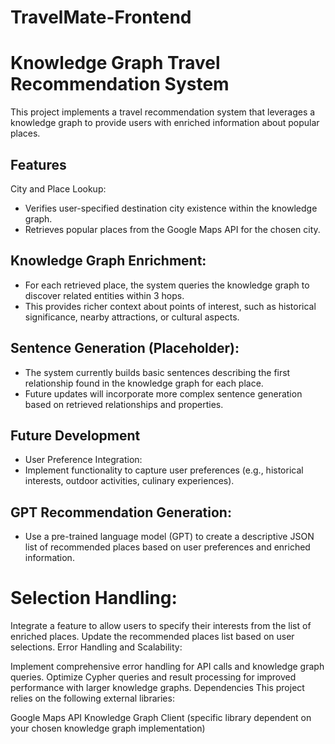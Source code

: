 # TravelMate-Frontend

# Knowledge Graph Travel Recommendation System
This project implements a travel recommendation system that leverages a knowledge graph to provide users with enriched information about popular places.

## Features
City and Place Lookup:

- Verifies user-specified destination city existence within the knowledge graph.
- Retrieves popular places from the Google Maps API for the chosen city.

## Knowledge Graph Enrichment:

- For each retrieved place, the system queries the knowledge graph to discover related entities within 3 hops.
- This provides richer context about points of interest, such as historical significance, nearby attractions, or cultural aspects.

## Sentence Generation (Placeholder):

- The system currently builds basic sentences describing the first relationship found in the knowledge graph for each place.
- Future updates will incorporate more complex sentence generation based on retrieved relationships and properties.

## Future Development
- User Preference Integration:
- Implement functionality to capture user preferences (e.g., historical interests, outdoor activities, culinary experiences).

## GPT Recommendation Generation:

- Use a pre-trained language model (GPT) to create a descriptive JSON list of recommended places based on user preferences and enriched information.

# Selection Handling:

Integrate a feature to allow users to specify their interests from the list of enriched places.
Update the recommended places list based on user selections.
Error Handling and Scalability:

Implement comprehensive error handling for API calls and knowledge graph queries.
Optimize Cypher queries and result processing for improved performance with larger knowledge graphs.
Dependencies
This project relies on the following external libraries:

Google Maps API
Knowledge Graph Client (specific library dependent on your chosen knowledge graph implementation)